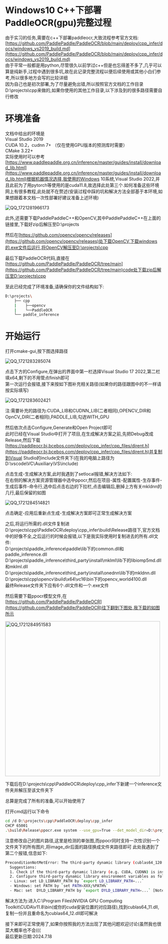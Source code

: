 # Windows10 C++下部署PaddleOCR(gpu)完整过程
由于实习的任务,需要在c++下部署paddleocr,大致流程参考官方文档:
[https://github.com/PaddlePaddle/PaddleOCR/blob/main/deploy/cpp_infer/docs/windows_vs2019_build.md](https://github.com/PaddlePaddle/PaddleOCR/blob/main/deploy/cpp_infer/docs/windows_vs2019_build.md)   
由于平常一般都是用python,尽管很久以前学过c++但是也忘得差不多了,几乎可以算是纯新手,过程中遇到很多坑,故在此记录完整流程以便后续使用或其他小白们参考,所以很多地方会写的比较详细   
因为自己也是初次部署,为了尽量避免出错,所以按照官方文档的工作目录D:\projects\cpp来做的,如果你使用的其他工作目录,以下涉及到的很多路径需要自行修改

# 环境准备
文档中给出的环境是  
Visual Studio 2019  
CUDA 10.2，cudnn 7+ （仅在使用GPU版本的预测库时需要）  
CMake 3.22+  
实际使用时可以参考[https://www.paddlepaddle.org.cn/inference/master/guides/install/download_lib.html](https://www.paddlepaddle.org.cn/inference/master/guides/install/download_lib.html)根据机器情况选择,我使用的Windows 10系统,Visual Studio 2022,并且此前为了用pytorch等使用的是cuda11.8,故选择此处第三个.如何准备这些环境网上有很多教程,此处就不在赘述(安装过程中踩的坑和解决方法全部基于本环境,如果想跟着本文档一次性部署好建议准备上述环境) 

![QQ_1721281966173](https://github.com/user-attachments/assets/5bb2d1bd-f8d5-4185-a001-f99b66a24022)   

此外,还需要下载PaddlePaddleC++和OpenCV,其中PaddlePaddleC++在上面的链接里,下载好zip后解压至D:\projects  

然后在[https://github.com/opencv/opencv/releases](https://github.com/opencv/opencv/releases)处下载OpenCV,下载windows的.exe文件后运行,将OpenCV解压至D:\projects\cpp  

最后下载PaddleOCR代码,直接在[https://github.com/PaddlePaddle/PaddleOCR/tree/main](https://github.com/PaddlePaddle/PaddleOCR/tree/main)code处下载zip后解压至D:\projects\cpp  

至此已经完成了环境准备,请确保你的文件结构如下:
```bash
D:\projects\
    ├── cpp
    |    ├──opencv
    |    └──PaddleOCR
    └── paddle_inference
```

# 开始运行  

打开cmake-gui,按下图选择路径  

![QQ_1721283285074](https://github.com/user-attachments/assets/b73ed7f3-94d5-4668-b0cc-b99355f4acc5)  

点击下方的Configure,在弹出的界面中第一栏选择Visual Studio 17 2022,第二栏填x64,剩下的不用管点finish即可  
第一次运行会报错,接下来按如下图补充相关路径(如果你的路径跟图中的不一样请按实际填写)

![QQ_1721283602421](https://github.com/user-attachments/assets/a5d4c0ed-bb74-40cf-9981-b002eaf83d39)

注:需要补充的路径为:CUDA_LIB和CUDNN_LIB(二者相同),OPENCV_DIR和OpnCV_DIR(二者相同),PADDLE_LIB,勾选WITH_GPU


然后依次点击Configure,Generate和Open Project即可  
此时已经在Visual Studio中打开了项目,在生成解决方案之前,先把Debug改成Release,然后下载[https://paddleocr.bj.bcebos.com/deploy/cpp_infer/cpp_files/dirent.h](https://paddleocr.bj.bcebos.com/deploy/cpp_infer/cpp_files/dirent.h)并复制到Visual Studio的include文件夹下(在我的电脑上路径为D:\vscode\VC\Auxiliary\VS\include)  

点击生成-生成解决方案,此时我遇到了setlocal报错,解决方法如下:  
在右侧的解决方案资源管理器中选中ppocr,然后在项目-属性-配置属性-生存事件-生成后事件-命令行,选中后点击右边的下拉栏,点击编辑后,删掉上方有关mkldnn的几行,最后保留的如图

![QQ_1721284514821](https://github.com/user-attachments/assets/d49d4cd2-80ca-4b02-8794-1284480936d8)

点击确定-应用后重新点生成-生成解决方案即可正常生成解决方案

之后,将运行所需的.dll文件复制进D:\projects\cpp\PaddleOCR\deploy\cpp_infer\build\Release路径下,官方文档中的好像不全,之后运行的时候会报错,以下是我实际使用时复制进去的所有.dll文件:  
D:\projects\paddle_inference\paddle\lib下的common.dll和paddle_inference.dll  
D:\projects\paddle_inference\third_party\install\mklml\lib下的libiomp5md.dll和mklml.dll  
D:\projects\paddle_inference\third_party\install\onednn\lib下的mkldnn.dll  
D:\projects\cpp\opencv\build\x64\vc16\bin下的opencv_world4100.dll  
最终Release文件夹下应有6个.dll文件和一个.exe文件

然后需要下载ppocr模型文件,在[https://github.com/PaddlePaddle/PaddleOCR](https://github.com/PaddlePaddle/PaddleOCR)往下翻到下图处,我下载的如图所示

<img width="495" alt="QQ_1721284951583" src="https://github.com/user-attachments/assets/8d2bf836-b66a-42e0-9a94-750fe000f463">

下载后在D:\projects\cpp\PaddleOCR\deploy\cpp_infer下新建一个inference文件夹并解压至该文件夹下  

总算是完成了所有的准备,可以开始使用了

打开cmd运行以下命令
```bash
cd /d D:\projects\cpp\PaddleOCR\deploy\cpp_infer
CHCP 65001
.\build\Release\ppocr.exe system --use_gpu=True --det_model_dir=D:\projects\cpp\PaddleOCR\deploy\cpp_infer\inference\ch_PP-OCRv4_det_infer --rec_model_dir=D:\projects\cpp\PaddleOCR\deploy\cpp_infer\inference\ch_PP-OCRv4_rec_infer --image_dir=E:\ocr\data\img\916726333727933677110_1.jpeg
```
注意修改自己的图片路径,这里是检测的单张图,而ppocr同时支持一次性识别一个文件夹下的所有图片,将image_dir后面的路径换成文件夹路径即可
此处我遇到了第二个报错,信息如下:
```bash
PreconditionNotMetError: The third-party dynamic library (cublas64_120.dll;cublas64_12.dll) that Paddle depends on is not configured correctly. (error code is 126)
  Suggestions:
  1. Check if the third-party dynamic library (e.g. CUDA, CUDNN) is installed correctly and its version is matched with paddlepaddle you installed.
  2. Configure third-party dynamic library environment variables as follows:
  - Linux: set LD_LIBRARY_PATH by `export LD_LIBRARY_PATH=...`
  - Windows: set PATH by `set PATH=XXX;%PATH%`
  - Mac: set  DYLD_LIBRARY_PATH by `export DYLD_LIBRARY_PATH=...` [Note: After Mac OS 10.11, using the DYLD_LIBRARY_PATH is impossible unless System Integrity Protection (SIP) is disabled.] (at C:\home\workspace\Paddle\paddle\phi\backends\dynload\dynamic_loader.cc:340)
```
解决方法为:进入C:\Program Files\NVIDIA GPU Computing Toolkit\CUDA\v11.8\bin(或你的cuda安装位置的对应路径),找到cublas64_11.dll,复制一份并且重命名为cublas64_12.dll即可解决

接下来即可正常使用了,如果你按照我的方法出现了其他问题欢迎讨论(虽然我也很菜大概率也不会(((  
最后更新日期:2024.7.18
